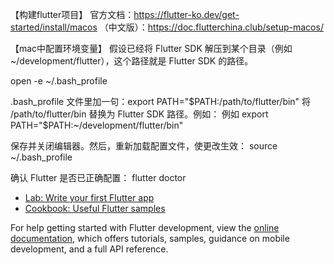 【构建flutter项目】
官方文档：https://flutter-ko.dev/get-started/install/macos
（中文版）：https://doc.flutterchina.club/setup-macos/

【mac中配置环境变量】
假设已经将 Flutter SDK 解压到某个目录（例如 ~/development/flutter），这个路径就是 Flutter SDK 的路径。

open -e ~/.bash_profile

.bash_profile 文件里加一句：export PATH="$PATH:/path/to/flutter/bin"
将 /path/to/flutter/bin 替换为 Flutter SDK 路径。例如：
例如 export PATH="$PATH:~/development/flutter/bin"

保存并关闭编辑器。然后，重新加载配置文件，使更改生效：
source ~/.bash_profile

确认 Flutter 是否已正确配置：
flutter doctor

- [Lab: Write your first Flutter app](https://docs.flutter.dev/get-started/codelab)
- [Cookbook: Useful Flutter samples](https://docs.flutter.dev/cookbook)

For help getting started with Flutter development, view the
[online documentation](https://docs.flutter.dev/), which offers tutorials,
samples, guidance on mobile development, and a full API reference.
